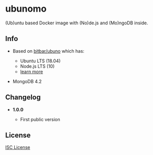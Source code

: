 # ubunomo

(Ub)untu based Docker image with (No)de.js and (Mo)ngoDB inside.

## Info

* Based on [bitbar/ubuno](https://github.com/bitbar/ubuno) which has:

  * Ubuntu LTS (18.04)
  * Node.js LTS (10)
  * [learn more](https://github.com/bitbar/ubuno)

* MongoDB 4.2

## Changelog

* **1.0.0**

  * First public version

## License

[ISC License](LICENSE)

